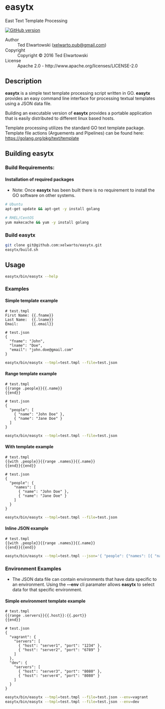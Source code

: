 # easytx
East Text Template Processing

[![GitHub version](https://badge.fury.io/gh/xelwarto%2Feasytx.svg)](http://badge.fury.io/gh/xelwarto%2Feasytx)

<dl>
  <dt>Author</dt><dd>Ted Elwartowski (<a href="mailto:xelwarto.pub@gmail.com">xelwarto.pub@gmail.com</a>)</dd>
  <dt>Copyright</dt><dd>Copyright © 2016 Ted Elwartowski</dd>
  <dt>License</dt><dd>Apache 2.0 - http://www.apache.org/licenses/LICENSE-2.0</dd>
</dl>

## Description

**easytx** is a simple text template processing script written in GO. **easytx** provides an easy command line interface for processing textual templates using a JSON data file.

Building an executable version of **easytx** provides a portable application that is easily distributed to different linux based hosts.

Template processing utilizes the standard GO text template package. Template file actions (Arguements and Pipelines) can be found here: https://golang.org/pkg/text/template

## Building easytx

### Build Requirements:

#### Installation of required packages

* Note: Once **easytx** has been built there is no requirement to install the GO software on other systems.

```bash
# Ubuntu
apt-get update && apt-get -y install golang

# RHEL/CentOS
yum makecache && yum -y install golang
```

### Build easytx

````bash
git clone git@github.com:xelwarto/easytx.git
easytx/build.sh
````

## Usage

````bash
easytx/bin/easytx --help
````

### Examples

#### Simple template example

````
# test.tmpl
First Name: {{.fname}}
Last Name:  {{.lname}}
Email:      {{.email}}
````

````
# test.json
{
  "fname": "John",
  "lname": "Doe",
  "email": "john.doe@gmail.com"
}
````

````bash
easytx/bin/easytx --tmpl=test.tmpl --file=test.json
````

#### Range template example

````
# test.tmpl
{{range .people}}{{.name}}
{{end}}
````

````
# test.json
{
  "people": [
    { "name": "John Doe" },
    { "name": "Jane Doe" }
  ]
}
````

````bash
easytx/bin/easytx --tmpl=test.tmpl --file=test.json
````

#### With template example

````
# test.tmpl
{{with .people}}{{range .names}}{{.name}}
{{end}}{{end}}
````

````
# test.json
{
  "people": {
    "names": [
      { "name": "John Doe" },
      { "name": "Jane Doe" }
    ]
  }
}
````

````bash
easytx/bin/easytx --tmpl=test.tmpl --file=test.json
````

#### Inline JSON example

````
# test.tmpl
{{with .people}}{{range .names}}{{.name}}
{{end}}{{end}}
````

````bash
easytx/bin/easytx --tmpl=test.tmpl --json='{ "people": {"names": [{ "name": "John Doe" },{ "name": "Jane Doe" }]} }'
````


### Environment Examples

* The JSON data file can contain environments that have data specific to an environment. Using the **--env** cli paramater allows **easytx** to select data for that specific environment.

#### Simple environment template example

````
# test.tmpl
{{range .servers}}{{.host}}:{{.port}}
{{end}}
````

````
# test.json
{
  "vagrant": {
    "servers": [
      { "host": "server1", "port": "1234" },
      { "host": "server2", "port": "6789" }
    ]
  },
  "dev": {
    "servers": [
      { "host": "server3", "port": "8080" },
      { "host": "server4", "port": "8080" }
    ]
  }
}
````

````bash
easytx/bin/easytx --tmpl=test.tmpl --file=test.json --env=vagrant
easytx/bin/easytx --tmpl=test.tmpl --file=test.json --env=dev
````
